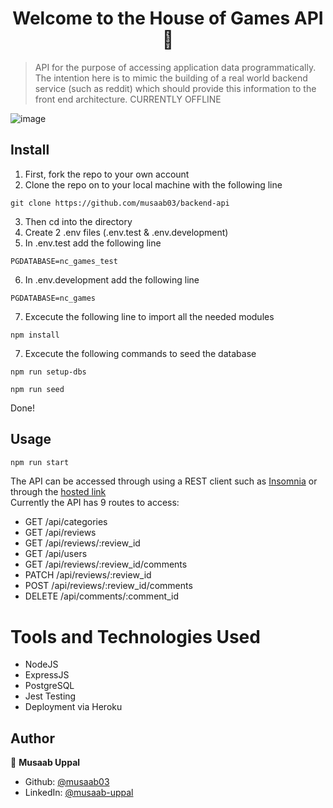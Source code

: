 <h1 align="center">Welcome to the House of Games API 👋</h1>

> API for the purpose of accessing application data programmatically. The intention here is to mimic the building of a real world backend service (such as reddit) which should provide this information to the front end architecture. CURRENTLY OFFLINE

![image](https://user-images.githubusercontent.com/103457332/198995063-038d52d4-ae83-4b74-a356-f658d5448c65.png)


## Install

1. First, fork the repo to your own account
2. Clone the repo on to your local machine with the following line </br>
```
git clone https://github.com/musaab03/backend-api
```
3. Then cd into the directory
4. Create 2 .env files (.env.test & .env.development)
5. In .env.test add the following line 
```
PGDATABASE=nc_games_test
```
6. In .env.development add the following line  
```
PGDATABASE=nc_games
```
7. Excecute the following line to import all the needed modules </br>
```
npm install
```
7. Excecute the following commands to seed the database
```
npm run setup-dbs
```
```
npm run seed
```
   Done!

## Usage
```sh
npm run start
```

The API can be accessed through using a REST client such as [Insomnia](https://insomnia.rest/download) or through the [hosted link](https://houseofgamesbackendapi.herokuapp.com) </br>
Currently the API has 9 routes to access:
- GET /api/categories
- GET /api/reviews
- GET /api/reviews/:review_id
- GET /api/users
- GET /api/reviews/:review_id/comments
- PATCH /api/reviews/:review_id
- POST /api/reviews/:review_id/comments
- DELETE /api/comments/:comment_id

# Tools and Technologies Used
- NodeJS
- ExpressJS
- PostgreSQL
- Jest Testing
- Deployment via Heroku

## Author

👤 **Musaab Uppal**

* Github: [@musaab03](https://github.com/musaab03)
* LinkedIn: [@musaab-uppal](https://linkedin.com/in/musaab-uppal)

